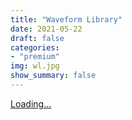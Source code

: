 ```yaml
---
title: "Waveform Library"
date: 2021-05-22
draft: false
categories: 
- "premium"
img: wl.jpg
show_summary: false
---
```

<script src="https://gumroad.com/js/gumroad-embed.js"></script>
<div class="gumroad-product-embed"><a href="https://gumroad.com/l/HyCRq">Loading...</a></div>